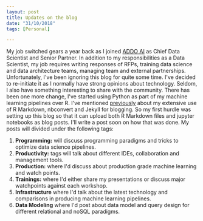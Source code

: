 ```yaml
---
layout: post
title: Updates on the blog
date: "31/10/2018"
tags: [Personal]

---
```


My job switched gears a year back as I joined [ADDO AI](http://addo.ai) as Chief Data Scientist and Senior Partner.  In addition to my responsibilities as a Data Scientist, my job requires writing responses of RFPs, training data science and data architecture teams, managing team and external partnerships. Unfortunately, I've been ignoring this blog for quite some time. 
I've decided to re-initiate it as I normally have strong opinions about technology. Seldom, I also have something interesting to share with the community. There has been one more change, I've started using Python as part of my machine learning pipelines over R. I've mentioned [previously](https://ahsanijaz.github.io/2015-01-04-first-post/) about my extensive use of R Markdown, nbconvert and Jekyll for blogging. So my first hurdle was setting up this blog so that it can upload both R Markdown files and jupyter notebooks as blog posts. I'll write a post soon on how that was done. 
My posts will divided under the following tags:

1. **Programming:** will discuss programming paradigms and tricks to optimize data science pipelines. 
2. **Productivity:** tags will talk about different IDEs, collaboration and management tools.
3. **Production:** where I'd discuss about production grade machine learning and watch points. 
4. **Trainings:** where I'd either share my presentations or discuss major watchpoints against each workshop. 
5. **Infrastructure** where I'd talk about the latest technology and comparisons in producing machine learning pipelines. 
6. **Data Modeling** where I'd post about data model and query design for different relational and noSQL paradigms.



